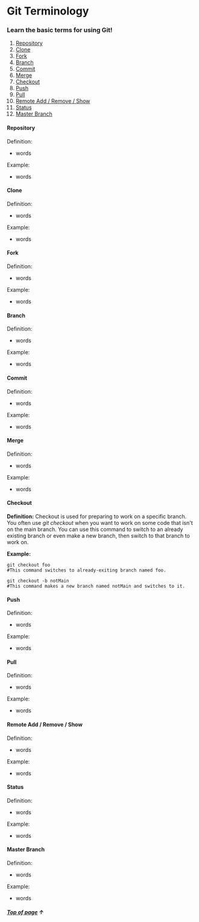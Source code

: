 # Git Terminology
### Learn the basic terms for using Git!

1. [Repository](#Repository "Go to Repository") 
2. [Clone](#Clone "Go to Clone")
3. [Fork](#Fork "Go to Fork")
4. [Branch](#Branch "Go to Branch")
5. [Commit](#Commit "Go to Commit")
6. [Merge](#Merge "Go to Merge")
7. [Checkout](#Checkout "Go to Checkout")
8. [Push](#Push "Go to Push")
9. [Pull](#Pull "Go to Pull")
10. [Remote Add / Remove / Show](#Remote-Add-/-Remove-/-Show "Go to Remote")
11. [Status](#Status "Go to Status")
12. [Master Branch](#Master-Branch "Go to Master Branch")



#### Repository

Definition:

- words

Example:

- words



#### Clone

Definition:

- words

Example:

- words



#### Fork

Definition:

- words

Example:

- words



#### Branch

Definition:

- words

Example:

- words



#### Commit

Definition:

- words

Example:

- words



#### Merge

Definition:

- words

Example:

- words



#### Checkout

**Definition:** Checkout is used for preparing to work on a specific branch. You often use _git checkout_ when you want to
work on some code that isn't on the main branch. You can use this command to switch to an already existing branch
or even make a new branch, then switch to that branch to work on.

**Example:**
```shell
git checkout foo 
#This command switches to already-exiting branch named foo.

git checkout -b notMain
#This command makes a new branch named notMain and switches to it.
```

#### Push

Definition:

- words

Example:

- words



#### Pull

Definition:

- words

Example:

- words



#### Remote Add / Remove / Show

Definition:

- words

Example:

- words



#### Status

Definition:

- words

Example:

- words



#### Master Branch

Definition:

- words

Example:

- words



##### [Top of page](#Git-Terminology) &#8593;






